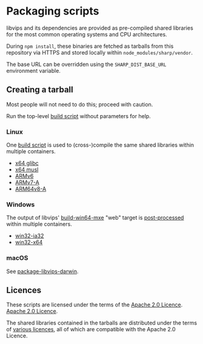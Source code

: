 # Packaging scripts

libvips and its dependencies are provided as pre-compiled shared libraries
for the most common operating systems and CPU architectures.

During `npm install`, these binaries are fetched as tarballs from
this repository via HTTPS and stored locally within `node_modules/sharp/vendor`.

The base URL can be overridden using the `SHARP_DIST_BASE_URL` environment variable.

## Creating a tarball

Most people will not need to do this; proceed with caution.

Run the top-level [build script](build.sh) without parameters for help.

### Linux

One [build script](build/lin.sh) is used to (cross-)compile
the same shared libraries within multiple containers.

* [x64 glibc](linux-x64/Dockerfile)
* [x64 musl](linuxmusl-x64/Dockerfile)
* [ARMv6](linux-armv6/Dockerfile)
* [ARMv7-A](linux-armv7/Dockerfile)
* [ARM64v8-A](linux-arm64v8/Dockerfile)

### Windows

The output of libvips' [build-win64-mxe](https://github.com/libvips/build-win64-mxe)
"web" target is [post-processed](build/win.sh) within multiple containers.

* [win32-ia32](win32-ia32/Dockerfile)
* [win32-x64](win32-x64/Dockerfile)

### macOS

See [package-libvips-darwin](https://github.com/lovell/package-libvips-darwin).

## Licences

These scripts are licensed under the terms of the [Apache 2.0 Licence](LICENSE).
[Apache 2.0 Licence](https://github.com/lovell/sharp-libvips/blob/master/LICENSE).

The shared libraries contained in the tarballs are distributed under
the terms of [various licences](THIRD-PARTY-NOTICES.md), all of which
are compatible with the Apache 2.0 Licence.
